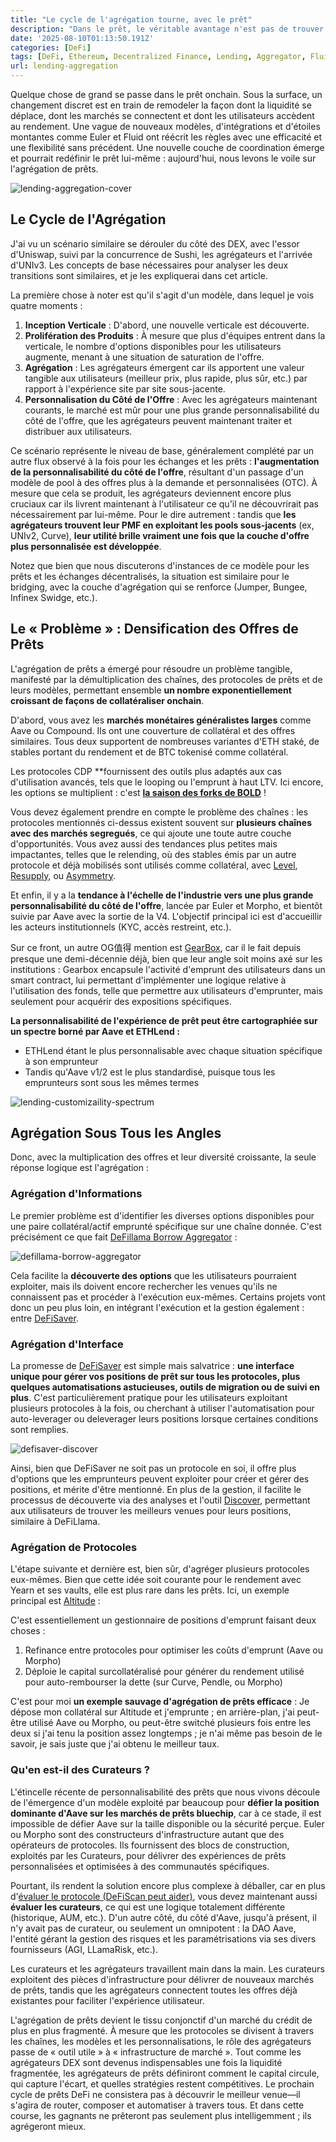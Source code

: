 ```yaml
---
title: "Le cycle de l'agrégation tourne, avec le prêt"
description: "Dans le prêt, le véritable avantage n'est pas de trouver le taux ; c'est de posséder les rails qui les connectent tous."
date: '2025-08-10T01:13:50.191Z'
categories: [DeFi]
tags: [DeFi, Ethereum, Decentralized Finance, Lending, Aggregator, Fluid, Euler]
url: lending-aggregation
---
```


Quelque chose de grand se passe dans le prêt onchain. Sous la surface, un changement discret est en train de remodeler la façon dont la liquidité se déplace, dont les marchés se connectent et dont les utilisateurs accèdent au rendement. Une vague de nouveaux modèles, d'intégrations et d'étoiles montantes comme Euler et Fluid ont réécrit les règles avec une efficacité et une flexibilité sans précédent. Une nouvelle couche de coordination émerge et pourrait redéfinir le prêt lui-même : aujourd'hui, nous levons le voile sur l'agrégation de prêts.

![lending-aggregation-cover](/img/2025/lending-aggregation/lending-aggregation-cover.png)

## Le Cycle de l'Agrégation

J'ai vu un scénario similaire se dérouler du côté des DEX, avec l'essor d'Uniswap, suivi par la concurrence de Sushi, les agrégateurs et l'arrivée d'UNIv3. Les concepts de base nécessaires pour analyser les deux transitions sont similaires, et je les expliquerai dans cet article.

La première chose à noter est qu'il s'agit d'un modèle, dans lequel je vois quatre moments :

1. **Inception Verticale** : D'abord, une nouvelle verticale est découverte.
2. **Prolifération des Produits** : À mesure que plus d'équipes entrent dans la verticale, le nombre d'options disponibles pour les utilisateurs augmente, menant à une situation de saturation de l'offre.
3. **Agrégation** : Les agrégateurs émergent car ils apportent une valeur tangible aux utilisateurs (meilleur prix, plus rapide, plus sûr, etc.) par rapport à l'expérience site par site sous-jacente.
4. **Personnalisation du Côté de l'Offre** : Avec les agrégateurs maintenant courants, le marché est mûr pour une plus grande personnalisabilité du côté de l'offre, que les agrégateurs peuvent maintenant traiter et distribuer aux utilisateurs.

Ce scénario représente le niveau de base, généralement complété par un autre flux observé à la fois pour les échanges et les prêts : **l'augmentation de la personnalisabilité du côté de l'offre**, résultant d'un passage d'un modèle de pool à des offres plus à la demande et personnalisées (OTC). À mesure que cela se produit, les agrégateurs deviennent encore plus cruciaux car ils livrent maintenant à l'utilisateur ce qu'il ne découvrirait pas nécessairement par lui-même. Pour le dire autrement : tandis que **les agrégateurs trouvent leur PMF en exploitant les pools sous-jacents** (ex, UNIv2, Curve), **leur utilité brille vraiment une fois que la couche d'offre plus personnalisée est développée**.

Notez que bien que nous discuterons d'instances de ce modèle pour les prêts et les échanges décentralisés, la situation est similaire pour le bridging, avec la couche d'agrégation qui se renforce (Jumper, Bungee, Infinex Swidge, etc.).

## Le « Problème » : Densification des Offres de Prêts

L'agrégation de prêts a émergé pour résoudre un problème tangible, manifesté par la démultiplication des chaînes, des protocoles de prêts et de leurs modèles, permettant ensemble **un nombre exponentiellement croissant de façons de collatéraliser onchain**.

D'abord, vous avez les **marchés monétaires généralistes larges** comme Aave ou Compound. Ils ont une couverture de collatéral et des offres similaires. Tous deux supportent de nombreuses variantes d'ETH staké, de stables portant du rendement et de BTC tokenisé comme collatéral.

Les protocoles CDP **fournissent des outils plus adaptés aux cas d'utilisation avancés, tels que le looping ou l'emprunt à haut LTV. Ici encore, les options se multiplient : c'est **[la saison des forks de BOLD](https://www.liquity.org/blog/forkonomics-collaboration-not-competition)** !

Vous devez également prendre en compte le problème des chaînes : les protocoles mentionnés ci-dessus existent souvent sur **plusieurs chaînes avec des marchés segregués**, ce qui ajoute une toute autre couche d'opportunités. Vous avez aussi des tendances plus petites mais impactantes, telles que le relending, où des stables émis par un autre protocole et déjà mobilisés sont utilisés comme collatéral, avec [Level](https://www.level.money/), [Resupply](https://resupply.fi/), ou [Asymmetry](http://asymmetry.finance/).

Et enfin, il y a la **tendance à l'échelle de l'industrie vers une plus grande personnalisabilité du côté de l'offre**, lancée par Euler et Morpho, et bientôt suivie par Aave avec la sortie de la V4. L'objectif principal ici est d'accueillir les acteurs institutionnels (KYC, accès restreint, etc.).

Sur ce front, un autre OG值得 mention est [GearBox](https://gearbox.fi/), car il le fait depuis presque une demi-décennie déjà, bien que leur angle soit moins axé sur les institutions : Gearbox encapsule l'activité d'emprunt des utilisateurs dans un smart contract, lui permettant d'implémenter une logique relative à l'utilisation des fonds, telle que permettre aux utilisateurs d'emprunter, mais seulement pour acquérir des expositions spécifiques.

**La personnalisabilité de l'expérience de prêt peut être cartographiée sur un spectre borné par Aave et ETHLend :**

* ETHLend étant le plus personnalisable avec chaque situation spécifique à son emprunteur
* Tandis qu'Aave v1/2 est le plus standardisé, puisque tous les emprunteurs sont sous les mêmes termes

![lending-customizaility-spectrum](/img/2025/lending-aggregation/lending-customizability-spectrum.png)

## Agrégation Sous Tous les Angles

Donc, avec la multiplication des offres et leur diversité croissante, la seule réponse logique est l'agrégation :

### Agrégation d'Informations

Le premier problème est d'identifier les diverses options disponibles pour une paire collatéral/actif emprunté spécifique sur une chaîne donnée. C'est précisément ce que fait [DeFillama Borrow Aggregator](https://defillama.com/borrow) :

![defillama-borrow-aggregator](/img/2025/lending-aggregation/defillama-borrow-aggregator.png)

Cela facilite la **découverte des options** que les utilisateurs pourraient exploiter, mais ils doivent encore rechercher les venues qu'ils ne connaissent pas et procéder à l'exécution eux-mêmes. Certains projets vont donc un peu plus loin, en intégrant l'exécution et la gestion également : entre [DeFiSaver](https://defisaver.com/).

### Agrégation d'Interface

La promesse de [DeFiSaver](https://defisaver.com) est simple mais salvatrice : **une interface unique pour gérer vos positions de prêt sur tous les protocoles, plus quelques automatisations astucieuses, outils de migration ou de suivi en plus**. C'est particulièrement pratique pour les utilisateurs exploitant plusieurs protocoles à la fois, ou cherchant à utiliser l'automatisation pour auto-leverager ou deleverager leurs positions lorsque certaines conditions sont remplies.

![defisaver-discover](/img/2025/lending-aggregation/defisaver-discover.png)

Ainsi, bien que DeFiSaver ne soit pas un protocole en soi, il offre plus d'options que les emprunteurs peuvent exploiter pour créer et gérer des positions, et mérite d'être mentionné. En plus de la gestion, il facilite le processus de découverte via des analyses et l'outil [Discover](https://app.defisaver.com/discover), permettant aux utilisateurs de trouver les meilleurs venues pour leurs positions, similaire à DeFiLlama.

### Agrégation de Protocoles

L'étape suivante et dernière est, bien sûr, d'agréger plusieurs protocoles eux-mêmes. Bien que cette idée soit courante pour le rendement avec Yearn et ses vaults, elle est plus rare dans les prêts. Ici, un exemple principal est [Altitude](https://app.altitude.fi/?referrer=tokenbrice) :

C'est essentiellement un gestionnaire de positions d'emprunt faisant deux choses :

1. Refinance entre protocoles pour optimiser les coûts d'emprunt (Aave ou Morpho)
2. Déploie le capital surcollatéralisé pour générer du rendement utilisé pour auto-rembourser la dette (sur Curve, Pendle, ou Morpho)

C'est pour moi **un exemple sauvage d'agrégation de prêts efficace** : Je dépose mon collatéral sur Altitude et j'emprunte ; en arrière-plan, j'ai peut-être utilisé Aave ou Morpho, ou peut-être switché plusieurs fois entre les deux si j'ai tenu la position assez longtemps ; je n'ai même pas besoin de le savoir, je sais juste que j'ai obtenu le meilleur taux.

### Qu'en est-il des Curateurs ?

L'étincelle récente de personnalisabilité des prêts que nous vivons découle de l'émergence d'un modèle exploité par beaucoup pour **défier la position dominante d'Aave sur les marchés de prêts bluechip**, car à ce stade, il est impossible de défier Aave sur la taille disponible ou la sécurité perçue. Euler ou Morpho sont des constructeurs d'infrastructure autant que des opérateurs de protocoles. Ils fournissent des blocs de construction, exploités par les Curateurs, pour délivrer des expériences de prêts personnalisées et optimisées à des communautés spécifiques.

Pourtant, ils rendent la solution encore plus complexe à déballer, car en plus d'[évaluer le protocole (DeFiScan peut aider)](https://www.defiscan.info/), vous devez maintenant aussi **évaluer les curateurs**, ce qui est une logique totalement différente (historique, AUM, etc.). D'un autre côté, du côté d'Aave, jusqu'à présent, il n'y avait pas de curateur, ou seulement un omnipotent : la DAO Aave, l'entité gérant la gestion des risques et les paramétrisations via ses divers fournisseurs (AGI, LLamaRisk, etc.).

Les curateurs et les agrégateurs travaillent main dans la main. Les curateurs exploitent des pièces d'infrastructure pour délivrer de nouveaux marchés de prêts, tandis que les agrégateurs connectent toutes les offres déjà existantes pour faciliter l'expérience utilisateur.

L'agrégation de prêts devient le tissu conjonctif d'un marché du crédit de plus en plus fragmenté. À mesure que les protocoles se divisent à travers les chaînes, les modèles et les personnalisations, le rôle des agrégateurs passe de « outil utile » à « infrastructure de marché ». Tout comme les agrégateurs DEX sont devenus indispensables une fois la liquidité fragmentée, les agrégateurs de prêts définiront comment le capital circule, qui capture l'écart, et quelles stratégies restent compétitives. Le prochain cycle de prêts DeFi ne consistera pas à découvrir le meilleur venue—il s'agira de router, composer et automatiser à travers tous. Et dans cette course, les gagnants ne prêteront pas seulement plus intelligemment ; ils agrégeront mieux.